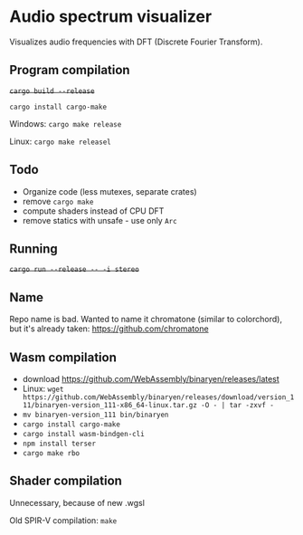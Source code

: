 Audio spectrum visualizer
===
Visualizes audio frequencies with DFT (Discrete Fourier Transform).



Program compilation
---

~~`cargo build --release`~~

`cargo install cargo-make`

Windows: `cargo make release`

Linux: `cargo make releasel`




Todo
---
- Organize code (less mutexes, separate crates)
- remove `cargo make`
- compute shaders instead of CPU DFT
- remove statics with unsafe - use only `Arc`

Running
----
~~`cargo run --release -- -i stereo`~~



Name
---
Repo name is bad. Wanted to name it chromatone (similar to colorchord), but it's already taken: https://github.com/chromatone



Wasm compilation
---
- download https://github.com/WebAssembly/binaryen/releases/latest
- Linux: `wget https://github.com/WebAssembly/binaryen/releases/download/version_111/binaryen-version_111-x86_64-linux.tar.gz -O - | tar -zxvf -`
- `mv binaryen-version_111 bin/binaryen`
- `cargo install cargo-make`
- `cargo install wasm-bindgen-cli`
- `npm install terser`
- `cargo make rbo`



Shader compilation
---

Unnecessary, because of new .wgsl

Old SPIR-V compilation:
`make`